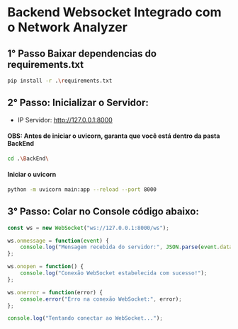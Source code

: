# Backend Websocket Integrado com o Network Analyzer 

## 1° Passo Baixar dependencias do requirements.txt
```bash
pip install -r .\requirements.txt
```

## 2° Passo: Inicializar o Servidor:
- IP Servidor: http://127.0.0.1:8000
#### OBS: Antes de iniciar o uvicorn, garanta que você está dentro da pasta BackEnd
```bash
cd .\BackEnd\
```
#### Iniciar o uvicorn 
```bash
python -m uvicorn main:app --reload --port 8000
```

## 3° Passo: Colar no Console código abaixo:
```js
const ws = new WebSocket("ws://127.0.0.1:8000/ws");

ws.onmessage = function(event) {
    console.log("Mensagem recebida do servidor:", JSON.parse(event.data));
};

ws.onopen = function() {
    console.log("Conexão WebSocket estabelecida com sucesso!");
};

ws.onerror = function(error) {
    console.error("Erro na conexão WebSocket:", error);
};

console.log("Tentando conectar ao WebSocket...");
```
